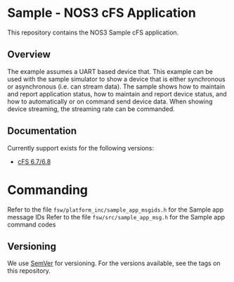 
# Sample - NOS3 cFS Application

This repository contains the NOS3 Sample cFS application.

## Overview
The example assumes a UART based device that.  This example can be used
with the sample simulator to show a device that is either synchronous or
asynchronous (i.e. can stream data).  The sample shows how to maintain
and report application status, how to maintain and report device status,
and how to automatically or on command send device data.  When showing
device streaming, the streaming rate can be commanded.

## Documentation
Currently support exists for the following versions:
* [cFS 6.7/6.8](https://cfs.gsfc.nasa.gov/)

# Commanding
Refer to the file `fsw/platform_inc/sample_app_msgids.h` for the Sample app message IDs
Refer to the file `fsw/src/sample_app_msg.h` for the Sample app command codes

## Versioning
We use [SemVer](http://semver.org/) for versioning. For the versions available, see the tags on this repository.
